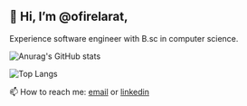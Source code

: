 ## 👋 Hi, I’m @ofirelarat,
Experience software engineer with B.sc in computer science.


![Anurag's GitHub stats](https://github-readme-stats.vercel.app/api?username=ofirelarat&show_icons=true)

![Top Langs](https://github-readme-stats.vercel.app/api/top-langs/?username=ofirelarat&&layout=compact&langs_count=8)

📫 How to reach me: [email](mailto:96ofir11@gmail.com) or [linkedin](https://www.linkedin.com/in/ofir-elarat)
